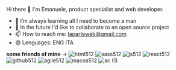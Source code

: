 Hi there 👋
I'm Emanuele, product specialist and web developer.

- 🌱 I’m always learning all I need to become a man 
- 👯 In the future I'd like to collaborate to an open source project
- 📫 How to reach me: laparteweb@gmail.com
- 😄 Lenguages: ENG ITA
<!-- - ⚡ Fun fact: lot of -->

**some friends of mine** -> 
![html512](https://user-images.githubusercontent.com/77243049/132858661-c981d7f4-c3be-4540-8a17-ae3a44ba5d27.png)
![sass512](https://user-images.githubusercontent.com/77243049/132858718-30113c4d-11cb-4cb7-a1f9-3355d464a8d5.png)
![js512](https://user-images.githubusercontent.com/77243049/132858750-7009a8b0-6efb-4450-a813-1aee15638202.png)
![react512](https://user-images.githubusercontent.com/77243049/132858849-6b6854d9-2b20-47e9-a541-e040bdd6d782.png)
![github512](https://user-images.githubusercontent.com/77243049/132858883-e91498f8-e6d6-48dd-85b9-c42eb2de0a42.png)
![agile512](https://user-images.githubusercontent.com/77243049/132858607-27c0d9fd-56cc-4886-8ed7-e85e92b1a34e.png)
![macos512](https://user-images.githubusercontent.com/77243049/132858910-476bc76e-c3d8-4217-a60a-8c8e1d8706f7.png)
![sc (1)](https://user-images.githubusercontent.com/77243049/145665391-8d7102e2-15e4-4481-b1f7-3fd1b0510565.png)
